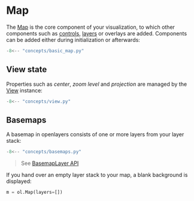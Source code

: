 # Map

The [Map](../../api/map/#openlayers.Map) is the core component of your visualization, to which other components such as [controls](../controls), [layers](../layers) or overlays are added. Components can be added either during initialization or afterwards:

```python
-8<-- "concepts/basic_map.py"
```

## View state

Properties such as _center_, _zoom level_ and _projection_ are managed by the [View](../../api/map/#openlayers.view.View) instance:

```python
-8<-- "concepts/view.py"
```

## Basemaps

A basemap in openlayers consists of one or more layers from your layer stack:

```python
-8<-- "concepts/basemaps.py"
```

> See [BasemapLayer API](../../api/basemaps/#openlayers.Basemaps.BasemapLayer)

If you hand over an empty layer stack to your map, a blank background is displayed:

```python
m = ol.Map(layers=[])
```
